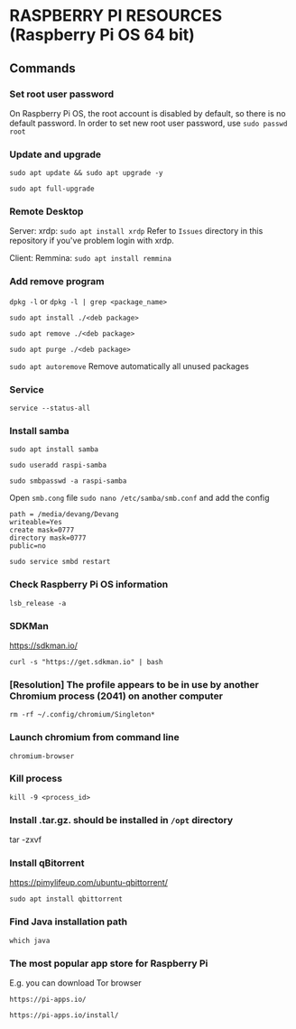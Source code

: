 # RASPBERRY PI RESOURCES (Raspberry Pi OS 64 bit)
## Commands

### Set root user password
On Raspberry Pi OS, the root account is disabled by default, so there is no default password.
In order to set new root user password, use `sudo passwd root`

### Update and upgrade 
`sudo apt update && sudo apt upgrade -y`

`sudo apt full-upgrade`

### Remote Desktop
  Server: xrdp: `sudo apt install xrdp`
    Refer to `Issues` directory in this repository if you've problem login with xrdp.
    
  Client: Remmina: `sudo apt install remmina`

### Add remove program
`dpkg -l` or `dpkg -l | grep <package_name>`

`sudo apt install ./<deb package>`

`sudo apt remove ./<deb package>`

`sudo apt purge ./<deb package>`

`sudo apt autoremove` Remove automatically all unused packages

### Service
`service --status-all`

### Install samba
`sudo apt install samba`

`sudo useradd raspi-samba`

`sudo smbpasswd -a raspi-samba`

Open `smb.cong` file `sudo nano /etc/samba/smb.conf` and add the config 
```[devang-hd]
path = /media/devang/Devang
writeable=Yes
create mask=0777
directory mask=0777
public=no
```

`sudo service smbd restart`


### Check Raspberry Pi OS information
`lsb_release -a`

### SDKMan
https://sdkman.io/

`curl -s "https://get.sdkman.io" | bash`

### [Resolution] The profile appears to be in use by another Chromium process (2041) on another computer
`rm -rf ~/.config/chromium/Singleton*`

### Launch chromium from command line
`chromium-browser`

### Kill process
`kill -9 <process_id>`

### Install .tar.gz. should be installed in `/opt` directory
tar -zxvf <file>

### Install qBitorrent
https://pimylifeup.com/ubuntu-qbittorrent/
```
sudo apt install qbittorrent
```

### Find Java installation path
`which java`

### The most popular app store for Raspberry Pi
E.g. you can download Tor browser

`https://pi-apps.io/`

`https://pi-apps.io/install/`
